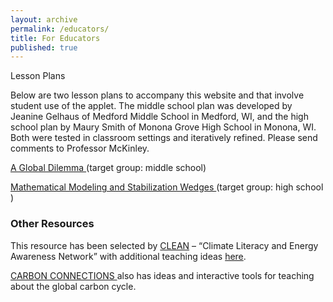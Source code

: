 ```yaml
---
layout: archive
permalink: /educators/
title: For Educators
published: true
---
```


Lesson Plans

Below are two lesson plans to accompany this website and that involve student use of the applet. The middle school plan was developed by Jeanine Gelhaus of Medford Middle School in Medford, WI, and the high school plan by Maury Smith of Monona Grove High School in Monona, WI. Both were tested in classroom settings and iteratively refined. Please send comments to Professor McKinley.

<p> <a href="{{ site.url }}/middleschool/"> A Global Dilemma </a>  (target group: middle school) </p>


<p> <a href="{{ site.url }}/highschool/"> Mathematical Modeling and Stabilization Wedges </a> (target group: high school ) </p>

<h3> Other Resources </h3>

<p> This resource has been selected by <a href="http://cleanet.org/index.html"> CLEAN</a> – “Climate Literacy and Energy Awareness Network” with additional teaching ideas <a href="http://cleanet.org/resources/43024.html"> here</a>. 

<br>

<a href="http://carbonconnections.bscs.org/"> CARBON CONNECTIONS </a> also has ideas and interactive tools for teaching about the global carbon cycle. </p>

